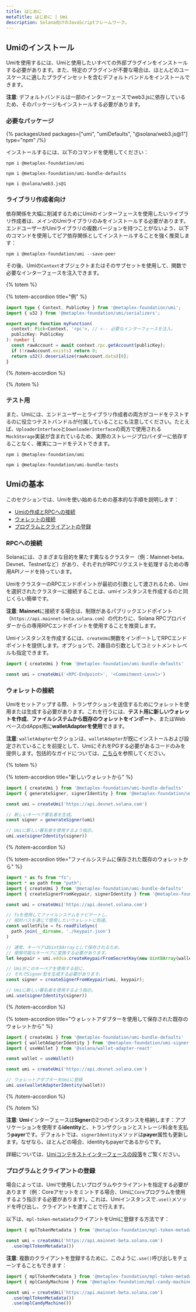 ```yaml
---
title: はじめに
metaTitle: はじめに | Umi
description: Solana向けのJavaScriptフレームワーク。
---
```


## Umiのインストール

Umiを使用するには、Umiと使用したいすべての外部プラグインをインストールする必要があります。また、特定のプラグインが不要な場合は、ほとんどのユースケースに適したプラグインセットを含むデフォルトバンドルをインストールできます。

**注意**: デフォルトバンドルは一部のインターフェースでweb3.jsに依存しているため、そのパッケージもインストールする必要があります。

### 必要なパッケージ

{% packagesUsed packages=["umi", "umiDefaults", "@solana/web3.js@1"] type="npm" /%}

インストールするには、以下のコマンドを使用してください：

```
npm i @metaplex-foundation/umi 
```

```
npm i @metaplex-foundation/umi-bundle-defaults 
```

```
npm i @solana/web3.js@1
```

### ライブラリ作成者向け

依存関係を大幅に削減するためにUmiのインターフェースを使用したいライブラリ作成者は、メインのUmiライブラリのみをインストールする必要があります。エンドユーザーがUmiライブラリの複数バージョンを持つことがないよう、以下のコマンドを使用してピア依存関係としてインストールすることを強く推奨します：

```
npm i @metaplex-foundation/umi --save-peer
```

その後、Umiの`Context`オブジェクトまたはそのサブセットを使用して、関数で必要なインターフェースを注入できます。

{% totem %}

{% totem-accordion title="例" %}

```ts
import type { Context, PublicKey } from '@metaplex-foundation/umi';
import { u32 } from '@metaplex-foundation/umi/serializers';

export async function myFunction(
  context: Pick<Context, 'rpc'>, // <-- 必要なインターフェースを注入。
  publicKey: PublicKey
): number {
  const rawAccount = await context.rpc.getAccount(publicKey);
  if (!rawAccount.exists) return 0;
  return u32().deserialize(rawAccount.data)[0];
}
```

{% /totem-accordion %}

{% /totem %}

### テスト用

また、Umiには、エンドユーザーとライブラリ作成者の両方がコードをテストするのに役立つテストバンドルが付属していることにも注意してください。たとえば、`UploaderInterface`と`DownloaderInterface`の両方で使用される`MockStorage`実装が含まれているため、実際のストレージプロバイダーに依存することなく、確実にコードをテストできます。

```
npm i @metaplex-foundation/umi
```

```
npm i @metaplex-foundation/umi-bundle-tests
```

## Umiの基本

このセクションでは、Umiを使い始めるための基本的な手順を説明します：
- [Umiの作成とRPCへの接続](/jp/umi/getting-started#connecting-to-an-rpc)
- [ウォレットの接続](/jp/umi/getting-started#connecting-a-wallet)
- [プログラムとクライアントの登録](/jp/umi/getting-started#registering-programs-and-clients)

### RPCへの接続

Solanaには、さまざまな目的を果たす異なるクラスター（例：Mainnet-beta、Devnet、Testnetなど）があり、それぞれがRPCリクエストを処理するための専用APIノードを持っています。

UmiをクラスターのRPCエンドポイントが最初の引数として渡されるため、Umiを選択されたクラスターに接続することは、umiインスタンスを作成するのと同じくらい簡単です。

**注意**: **Mainnet**に接続する場合は、制限があるパブリックエンドポイント（`https://api.mainnet-beta.solana.com`）の代わりに、Solana RPCプロバイダーからの専用RPCエンドポイントを使用することを推奨します。

Umiインスタンスを作成するには、`createUmi`関数をインポートしてRPCエンドポイントを提供します。オプションで、2番目の引数としてコミットメントレベルも指定できます。

```ts
import { createUmi } from '@metaplex-foundation/umi-bundle-defaults'

const umi = createUmi('<RPC-Endpoint>', '<Commitment-Level>')
```

### ウォレットの接続

Umiをセットアップする際、トランザクションを送信するためにウォレットを使用または生成する必要があります。これを行うには、**テスト用に新しいウォレットを作成**、**ファイルシステムから既存のウォレットをインポート**、またはWebベースのdApps用に**walletAdapterを使用**できます。

**注意**: `walletAdapter`セクションは、`walletAdapter`が既にインストールおよび設定されていることを前提として、UmiにそれをPGする必要があるコードのみを提供します。包括的なガイドについては、[こちら](https://github.com/anza-xyz/wallet-adapter/blob/master/APP.md)を参照してください。

{% totem %}

{% totem-accordion title="新しいウォレットから" %}

```ts
import { createUmi } from '@metaplex-foundation/umi-bundle-defaults'
import { generateSigner, signerIdentity } from '@metaplex-foundation/umi'

const umi = createUmi('https://api.devnet.solana.com')

// 新しいキーペア署名者を生成。
const signer = generateSigner(umi)

// Umiに新しい署名者を使用するよう指示。
umi.use(signerIdentity(signer))
```

{% /totem-accordion %}

{% totem-accordion title="ファイルシステムに保存された既存のウォレットから" %}

```ts
import * as fs from "fs";
import * as path from "path";
import { createUmi } from '@metaplex-foundation/umi-bundle-defaults'
import { createSignerFromKeypair, signerIdentity } from '@metaplex-foundation/umi'

const umi = createUmi('https://api.devnet.solana.com')

// fsを使用してファイルシステムをナビゲートし、
// 相対パスを通じて使用したいウォレットに到達。
const walletFile = fs.readFileSync(
  path.join(__dirname, './keypair.json')
)

// 通常、キーペアはUint8Arrayとして保存されるため、
// 使用可能なキーペアに変換する必要があります。
let keypair = umi.eddsa.createKeypairFromSecretKey(new Uint8Array(walletFile));

// Umiがこのキーペアを使用する前に、
// それでSigner型を生成する必要があります。
const signer = createSignerFromKeypair(umi, keypair);

// Umiに新しい署名者を使用するよう指示。
umi.use(signerIdentity(signer))
```

{% /totem-accordion %}

{% totem-accordion title="ウォレットアダプターを使用して保存された既存のウォレットから" %}

```ts
import { createUmi } from '@metaplex-foundation/umi-bundle-defaults'
import { walletAdapterIdentity } from '@metaplex-foundation/umi-signer-wallet-adapters'
import { useWallet } from '@solana/wallet-adapter-react'

const wallet = useWallet()

const umi = createUmi('https://api.devnet.solana.com')

// ウォレットアダプターをUmiに登録
umi.use(walletAdapterIdentity(wallet))
```

{% /totem-accordion %}

{% /totem %}

**注意**: **Umi**インターフェースは**Signer**の2つのインスタンスを格納します：アプリケーションを使用する**identity**と、トランザクションとストレージ料金を支払う**payer**です。デフォルトでは、`signerIdentity`メソッドは**payer**属性も更新します。なぜなら、ほとんどの場合、identityもpayerであるからです。

詳細については、[Umiコンテキストインターフェースの段落](/jp/umi/interfaces#the-context-interface)をご覧ください。

### プログラムとクライアントの登録

場合によっては、Umiで使用したいプログラムやクライアントを指定する必要があります（例：Coreアセットをミントする場合、Umiに`Core`プログラムを使用するよう指示する必要があります）。これは、Umiインスタンスで`.use()`メソッドを呼び出し、クライアントを渡すことで行えます。

以下は、`mpl-token-metadata`クライアントをUmiに登録する方法です：

```ts
import { mplTokenMetadata } from '@metaplex-foundation/mpl-token-metadata'

const umi = createUmi('https://api.mainnet-beta.solana.com')
  .use(mplTokenMetadata())
```

**注意**: 複数のクライアントを登録するために、このように`.use()`呼び出しをチェーンすることもできます：

```ts
import { mplTokenMetadata } from '@metaplex-foundation/mpl-token-metadata'
import { mplCandyMachine } from '@metaplex-foundation/mpl-candy-machine'

const umi = createUmi('https://api.mainnet-beta.solana.com')
  .use(mplTokenMetadata())
  .use(mplCandyMachine())
```